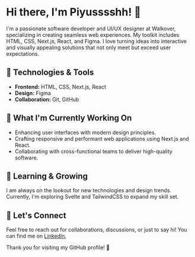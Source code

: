 # Hi there, I'm Piyusssshh! 👋

I'm a passionate software developer and UI/UX designer at Walkover, specializing in creating seamless web experiences. My toolkit includes HTML, CSS, Next.js, React, and Figma. I love turning ideas into interactive and visually appealing solutions that not only meet but exceed user expectations.

## 🔧 Technologies & Tools

- **Frontend:** HTML, CSS, Next.js, React
- **Design:** Figma
- **Collaboration:** Git, GitHub

## 🚀 What I'm Currently Working On

- Enhancing user interfaces with modern design principles.
- Crafting responsive and performant web applications using Next.js and React.
- Collaborating with cross-functional teams to deliver high-quality software.

## 🌱 Learning & Growing

I am always on the lookout for new technologies and design trends. Currently, I'm exploring Svelte and TailwindCSS to expand my skill set.

## 💬 Let's Connect

Feel free to reach out for collaborations, discussions, or just to say hi! You can find me on [LinkedIn](https://in.linkedin.com/in/piyushsawaye),


Thank you for visiting my GitHub profile! 🚀
